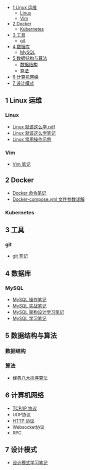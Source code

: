 - [1 Linux 运维](#1-linux-运维)
  - [Linux](#linux)
  - [Vim](#vim)
- [2 Docker](#2-docker)
  - [Kubernetes](#kubernetes)
- [3 工具](#3-工具)
  - [git](#git)
- [4 数据库](#4-数据库)
  - [MySQL](#mysql)
- [5 数据结构与算法](#5-数据结构与算法)
  - [数据结构](#数据结构)
  - [算法](#算法)
- [6 计算机网络](#6-计算机网络)
- [7 设计模式](#7-设计模式)


## 1 Linux 运维
### Linux

- [Linux 就该这么学.pdf](https://github.com/Corner430/study-notes/blob/main/Linux运维/Linux就该这么学.pdf)
- [Linux 就该这么学笔记](https://github.com/Corner430/study-notes/blob/main/Linux运维/Linux就该这么学笔记.md)
- [Linux 常用操作示例](https://github.com/Corner430/study-notes/blob/main/Linux运维/Linux常用操作示例.md)

### Vim

- [Vim 笔记](https://github.com/Corner430/study-notes/blob/main/Linux运维/vim笔记.md)


## 2 Docker

- [Docker 命令笔记](https://github.com/Corner430/study-notes/blob/master/Linux运维/docker/Docker命令笔记.md)
- [Docker-compose.yml 文件参数详解](https://github.com/Corner430/study-notes/blob/master/Linux运维/docker/Docker-compose.yml文件参数详解.md)

### Kubernetes

## 3 工具

### git

- [git 笔记](https://github.com/Corner430/study-notes/blob/master/工具/git/git笔记.md)


## 4 数据库

### MySQL

- [MySQL 操作笔记](https://github.com/Corner430/study-notes/blob/master/数据库/MySQL/Mysql操作笔记.md)
- [MySQL 实战笔记](https://github.com/Corner430/study-notes/blob/master/数据库/MySQL/Mysql实战笔记.md)
- [MySQL 架构设计学习笔记](https://github.com/Corner430/study-notes/blob/master/数据库/MySQL/Mysql架构设计学习笔记.md)
- [MySQL 学习笔记](https://github.com/Corner430/study-notes/blob/master/数据库/MySQL/Mysql学习笔记.md)

## 5 数据结构与算法

### 数据结构

### 算法

- [经典八大排序算法](https://github.com/Corner430/study-notes/blob/master/数据结构与算法/算法/经典八大排序算法.md)

## 6 计算机网络

- [TCP/IP 协议](https://github.com/Corner430/study-notes/blob/master/计算机网络/TCPIP协议/TCPIP协议.md)
- UDP协议
- [HTTP 协议](https://github.com/Corner430/study-notes/blob/master/计算机网络/HTTP协议/HTTP协议.md)
- Websocket协议
- RPC

## 7 设计模式

- [设计模式学习笔记](https://github.com/Corner430/study-notes/blob/master/设计模式/设计模式学习笔记.md)

